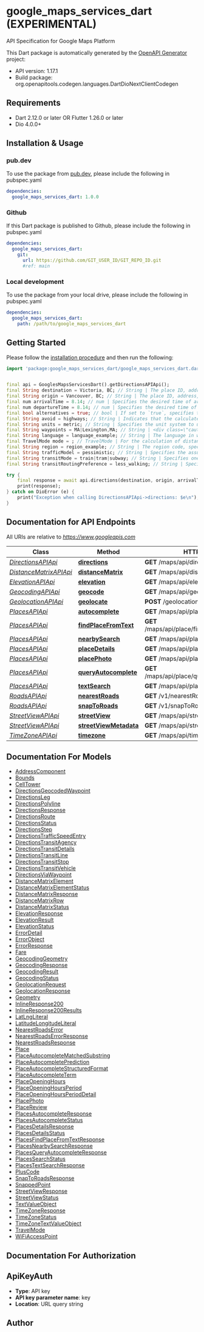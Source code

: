 # google_maps_services_dart (EXPERIMENTAL)
API Specification for Google Maps Platform

This Dart package is automatically generated by the [OpenAPI Generator](https://openapi-generator.tech) project:

- API version: 1.17.1
- Build package: org.openapitools.codegen.languages.DartDioNextClientCodegen

## Requirements

* Dart 2.12.0 or later OR Flutter 1.26.0 or later
* Dio 4.0.0+

## Installation & Usage

### pub.dev
To use the package from [pub.dev](https://pub.dev), please include the following in pubspec.yaml
```yaml
dependencies:
  google_maps_services_dart: 1.0.0
```

### Github
If this Dart package is published to Github, please include the following in pubspec.yaml
```yaml
dependencies:
  google_maps_services_dart:
    git:
      url: https://github.com/GIT_USER_ID/GIT_REPO_ID.git
      #ref: main
```

### Local development
To use the package from your local drive, please include the following in pubspec.yaml
```yaml
dependencies:
  google_maps_services_dart:
    path: /path/to/google_maps_services_dart
```

## Getting Started

Please follow the [installation procedure](#installation--usage) and then run the following:

```dart
import 'package:google_maps_services_dart/google_maps_services_dart.dart';


final api = GooglesMapsServicesDart().getDirectionsAPIApi();
final String destination = Victoria, BC; // String | The place ID, address, or textual latitude/longitude value to which you wish to calculate directions. The options for the destination parameter are the same as for the origin parameter.
final String origin = Vancouver, BC; // String | The place ID, address, or textual latitude/longitude value from which you wish to calculate directions. * Place IDs must be prefixed with `place_id:`. You can retrieve place IDs from the Geocoding API and the Places API (including Place Autocomplete). For an example using place IDs from Place Autocomplete, see [Place Autocomplete and Directions](https://developers.google.com/maps/documentation/javascript/examples/places-autocomplete-directions). For more about place IDs, see the [Place ID overview](https://developers.google.com/maps/documentation/places/web-service/place-id).      ```   origin=place_id:ChIJ3S-JXmauEmsRUcIaWtf4MzE   ```    * If you pass an address, the Directions service geocodes the string and converts it to a latitude/longitude coordinate to calculate directions. This coordinate may be different from that returned by the Geocoding API, for example a building entrance rather than its center.      ```   origin=24+Sussex+Drive+Ottawa+ON   ```      Using place IDs is preferred over using addresses or latitude/longitude coordinates. Using coordinates will always result in the point being snapped to the road nearest to those coordinates - which may not be an access point to the property, or even a road that will quickly or safely lead to the destination. * If you pass coordinates, the point will snap to the nearest road. Passing a place ID is preferred. If you do pass coordinates, ensure that no space exists between the latitude and longitude values.      ```   origin=41.43206,-81.38992   ```  * Plus codes must be formatted as a global code or a compound code. Format plus codes as shown here (plus signs are url-escaped to `%2B` and spaces are url-escaped to `%20`).       * **Global code** is a 4 character area code and 6 character or longer local code (849VCWC8+R9 is `849VCWC8%2BR9`).    * **Compound code** is a 6 character or longer local code with an explicit location (CWC8+R9 Mountain View, CA, USA is `CWC8%2BR9%20Mountain%20View%20CA%20USA`).  <div class=\"note\">Note: For efficiency and accuracy, use place ID's when possible. These ID's are uniquely explicit like a lat/lng value pair and provide geocoding benefits for routing such as access points and traffic variables. Unlike an address, ID's do not require the service to perform a search or an intermediate request for place details; therefore, performance is better.</div> 
final num arrivalTime = 8.14; // num | Specifies the desired time of arrival for transit directions, in seconds since midnight, January 1, 1970 UTC. You can specify either `departure_time` or `arrival_time`, but not both. Note that `arrival_time` must be specified as an integer. 
final num departureTime = 8.14; // num | Specifies the desired time of departure. You can specify the time as an integer in seconds since midnight, January 1, 1970 UTC. If a `departure_time` later than 9999-12-31T23:59:59.999999999Z is specified, the API will fall back the `departure_time` to 9999-12-31T23:59:59.999999999Z. Alternatively, you can specify a value of now, which sets the departure time to the current time (correct to the nearest second). The departure time may be specified in two cases: * For requests where the travel mode is transit: You can optionally specify one of `departure_time` or `arrival_time`. If neither time is specified, the `departure_time` defaults to now (that is, the departure time defaults to the current time). * For requests where the travel mode is driving: You can specify the `departure_time` to receive a route and trip duration (response field: duration_in_traffic) that take traffic conditions into account. The `departure_time` must be set to the current time or some time in the future. It cannot be in the past.  <div class=\"note\">Note: If departure time is not specified, choice of route and duration are based on road network and average time-independent traffic conditions. Results for a given request may vary over time due to changes in the road network, updated average traffic conditions, and the distributed nature of the service. Results may also vary between nearly-equivalent routes at any time or frequency.</div> <div class=\"note\">Note: Distance Matrix requests specifying `departure_time` when `mode=driving` are limited to a maximum of 100 elements per request. The number of origins times the number of destinations defines the number of elements.</div> 
final bool alternatives = true; // bool | If set to `true`, specifies that the Directions service may provide more than one route alternative in the response. Note that providing route alternatives may increase the response time from the server. This is only available for requests without intermediate waypoints. For more information, see the [guide to waypoints](https://developers.google.com/maps/documentation/directions/get-directions#Waypoints). 
final String avoid = highways; // String | Indicates that the calculated route(s) should avoid the indicated features. This parameter supports the following arguments: * `tolls` indicates that the calculated route should avoid toll roads/bridges. * `highways` indicates that the calculated route should avoid highways. * `ferries` indicates that the calculated route should avoid ferries. * `indoor` indicates that the calculated route should avoid indoor steps for walking and transit directions.  It's possible to request a route that avoids any combination of tolls, highways and ferries by passing multiple restrictions to the avoid parameter. For example:   ``` avoid=tolls|highways|ferries. ``` 
final String units = metric; // String | Specifies the unit system to use when displaying results.  Directions results contain text within distance fields that may be displayed to the user to indicate the distance of a particular \"step\" of the route. By default, this text uses the unit system of the origin's country or region.  For example, a route from \"Chicago, IL\" to \"Toronto, ONT\" will display results in miles, while the reverse route will display results in kilometers. You may override this unit system by setting one explicitly within the request's units parameter, passing one of the following values:  * `metric` specifies usage of the metric system. Textual distances are returned using kilometers and meters. * `imperial` specifies usage of the Imperial (English) system. Textual distances are returned using miles and feet.  <div class=\"note\">Note: this unit system setting only affects the text displayed within distance fields. The distance fields also contain values which are always expressed in meters.</div> 
final String waypoints = MA|Lexington,MA; // String | <div class=\"caution\">Caution: Requests using more than 10 waypoints (between 11 and 25), or waypoint optimization, are billed at a higher rate. <a href=\"https://developers.google.com/maps/billing/gmp-billing#directions-advanced\">Learn more about billing</a> for Google Maps Platform products.</div>  Specifies an array of intermediate locations to include along the route between the origin and destination points as pass through or stopover locations. Waypoints alter a route by directing it through the specified location(s). The API supports waypoints for these travel modes: driving, walking and bicycling; not transit.   You can supply one or more locations separated by the pipe character (`|` or `%7C`), in the form of a place ID, an address, or latitude/longitude coordinates. By default, the Directions service calculates a route using the waypoints in the order they are given. The precedence for parsing the value of the waypoint is place ID, latitude/longitude coordinates, then address. * If you pass a place ID, you must prefix it with `place_id:`. You can retrieve place IDs from the Geocoding API and the Places API (including Place Autocomplete). For an example using place IDs from Place Autocomplete, see [Place Autocomplete and Directions](/maps/documentation/javascript/examples/places-autocomplete-directions). For more about place IDs, see the [Place ID overview](/maps/documentation/places/web-service/place-id).   <div class=\"note\">For efficiency and accuracy, use place ID's when possible. These ID's are uniquely explicit like a lat/lng value pair and provide geocoding benefits for routing such as access points and traffic variables. Unlike an address, ID's do not require the service to perform a search or an intermediate request for place details; therefore, performance is better.</div> * If you pass latitude/longitude coordinates, the values go directly to the front-end server to calculate directions without geocoding. The points are snapped to roads and might not provide the accuracy your app needs. Use coordinates when you are confident the values truly specify the points your app needs for routing without regard to possible access points or additional geocoding details. Ensure that a comma (`%2C`) and not a space (`%20`) separates the latitude and longitude values. * If you pass an address, the Directions service will geocode the string and convert it into latitude/longitude coordinates to calculate directions. If the address value is ambiguous, the value might evoke a search to disambiguate from similar addresses. For example, \"1st Street\" could be a complete value or a partial value for \"1st street NE\" or \"1st St SE\". This result may be different from that returned by the Geocoding API. You can avoid possible misinterpretations using place IDs. * Alternatively, you can supply an encoded set of points using the [Encoded Polyline Algorithm](https://developers.google.com/maps/documentation/utilities/polylinealgorithm). You will find an encoded set is useful for a large number of waypoints, because the URL is significantly shorter. All web services have a URL limit of 8192 characters.   * Encoded polylines must be prefixed with `enc:` and followed by a colon (`:`). For example: `waypoints=enc:gfo}EtohhU:`.   * You can also include multiple encoded polylines, separated by the pipe character (`|`). For example, `waypoints=via:enc:wc~oAwquwMdlTxiKtqLyiK:|enc:c~vnAamswMvlTor@tjGi}L:| via:enc:udymA{~bxM:`  ##### Influence routes with stopover and pass through points  For each waypoint in the request, the directions response appends an entry to the `legs` array to provide the details for stopovers on that leg of the journey.  If you'd like to influence the route using waypoints without adding a stopover, add the prefix `via:` to the waypoint. Waypoints prefixed with `via:` will not add an entry to the `legs` array, but will route the journey through the waypoint.  The following URL modifies the previous request such that the journey is routed through Lexington without stopping:  ``` https://maps.googleapis.com/maps/api/directions/json? origin=Boston,MA&destination=Concord,MA &waypoints=Charlestown,MA|via:Lexington,MA   ```  The `via:` prefix is most effective when creating routes in response to the user dragging the waypoints on the map. Doing so allows the user to see how the final route may look in real-time and helps ensure that waypoints are placed in locations that are accessible to the Directions API.  <div class=\"caution\">Caution: Using the `via:` prefix to avoid stopovers results in directions that are strict in their interpretation of the waypoint. This interpretation may result in severe detours on the route or `ZERO_RESULTS` in the response status code if the Directions API is unable to create directions through that point.</div>   ##### Optimize your waypoints  By default, the Directions service calculates a route through the provided waypoints in their given order. Optionally, you may pass `optimize:true` as the first argument within the waypoints parameter to allow the Directions service to optimize the provided route by rearranging the waypoints in a more efficient order. (This optimization is an application of the traveling salesperson problem.) Travel time is the primary factor which is optimized, but other factors such as distance, number of turns and many more may be taken into account when deciding which route is the most efficient. All waypoints must be stopovers for the Directions service to optimize their route.  If you instruct the Directions service to optimize the order of its waypoints, their order will be returned in the `waypoint_order` field within the routes object. The `waypoint_order` field returns values which are zero-based.  The following example calculates a road journey from Adelaide, South Australia to each of South Australia's main wine regions using route optimization.  ``` https://maps.googleapis.com/maps/api/directions/json? origin=Adelaide,SA&destination=Adelaide,SA &waypoints=optimize:true|Barossa+Valley,SA|Clare,SA|Connawarra,SA|McLaren+Vale,SA ```  Inspection of the calculated route will indicate that calculation uses waypoints in the following waypoint order:  ``` \"waypoint_order\": [ 3, 2, 0, 1 ] ```  <div class=\"caution\">Caution: Requests using waypoint optimization are billed at a higher rate. <a href=\"https://developers.devsite.corp.google.com/maps/billing/gmp-billing#directions-advanced\">Learn more about how Google Maps Platform products are billed.</a></div> 
final String language = language_example; // String | The language in which to return results.  * See the [list of supported languages](https://developers.google.com/maps/faq#languagesupport). Google often updates the supported languages, so this list may not be exhaustive. * If `language` is not supplied, the API attempts to use the preferred language as specified in the `Accept-Language` header. * The API does its best to provide a street address that is readable for both the user and locals. To achieve that goal, it returns street addresses in the local language, transliterated to a script readable by the user if necessary, observing the preferred language. All other addresses are returned in the preferred language. Address components are all returned in the same language, which is chosen from the first component. * If a name is not available in the preferred language, the API uses the closest match. * The preferred language has a small influence on the set of results that the API chooses to return, and the order in which they are returned. The geocoder interprets abbreviations differently depending on language, such as the abbreviations for street types, or synonyms that may be valid in one language but not in another. For example, _utca_ and _tér_ are synonyms for street in Hungarian.
final TravelMode mode = ; // TravelMode | For the calculation of distances and directions, you may specify the transportation mode to use. By default, `DRIVING` mode is used. By default, directions are calculated as driving directions. The following travel modes are supported:  * `DRIVING` (default) indicates standard driving directions or distance using the road network. * `WALKING` requests walking directions or distance via pedestrian paths & sidewalks (where available). * `BICYCLING` requests bicycling directions or distance via bicycle paths & preferred streets (where available). * `TRANSIT` requests directions or distance via public transit routes (where available). If you set the mode to transit, you can optionally specify either a `departure_time` or an `arrival_time`. If neither time is specified, the `departure_time` defaults to now (that is, the departure time defaults to the current time). You can also optionally include a `transit_mode` and/or a `transit_routing_preference`.  <div class=\"note\">Note: Both walking and bicycling directions may sometimes not include clear pedestrian or bicycling paths, so these directions will return warnings in the returned result which you must display to the user.</div> 
final String region = region_example; // String | The region code, specified as a [ccTLD (\"top-level domain\")](https://en.wikipedia.org/wiki/List_of_Internet_top-level_domains#Country_code_top-level_domains) two-character value. Most ccTLD codes are identical to ISO 3166-1 codes, with some notable exceptions. For example, the United Kingdom's ccTLD is \"uk\" (.co.uk) while its ISO 3166-1 code is \"gb\" (technically for the entity of \"The United Kingdom of Great Britain and Northern Ireland\").
final String trafficModel = pessimistic; // String | Specifies the assumptions to use when calculating time in traffic. This setting affects the value returned in the duration_in_traffic field in the response, which contains the predicted time in traffic based on historical averages. The `traffic_model` parameter may only be specified for driving directions where the request includes a `departure_time`. The available values for this parameter are: * `best_guess` (default) indicates that the returned duration_in_traffic should be the best estimate of travel time given what is known about both historical traffic conditions and live traffic. Live traffic becomes more important the closer the `departure_time` is to now. * `pessimistic` indicates that the returned duration_in_traffic should be longer than the actual travel time on most days, though occasional days with particularly bad traffic conditions may exceed this value. * `optimistic` indicates that the returned duration_in_traffic should be shorter than the actual travel time on most days, though occasional days with particularly good traffic conditions may be faster than this value. The default value of `best_guess` will give the most useful predictions for the vast majority of use cases. It is possible the `best_guess` travel time prediction may be shorter than `optimistic`, or alternatively, longer than `pessimistic`, due to the way the `best_guess` prediction model integrates live traffic information. 
final String transitMode = train|tram|subway; // String | Specifies one or more preferred modes of transit. This parameter may only be specified for transit directions. The parameter supports the following arguments: * `bus` indicates that the calculated route should prefer travel by bus. * `subway` indicates that the calculated route should prefer travel by subway. * `train` indicates that the calculated route should prefer travel by train. * `tram` indicates that the calculated route should prefer travel by tram and light rail. * `rail` indicates that the calculated route should prefer travel by train, tram, light rail, and subway. This is equivalent to `transit_mode=train|tram|subway`. 
final String transitRoutingPreference = less_walking; // String | Specifies preferences for transit routes. Using this parameter, you can bias the options returned, rather than accepting the default best route chosen by the API. This parameter may only be specified for transit directions. The parameter supports the following arguments: * `less_walking` indicates that the calculated route should prefer limited amounts of walking. * `fewer_transfers` indicates that the calculated route should prefer a limited number of transfers. 

try {
    final response = await api.directions(destination, origin, arrivalTime, departureTime, alternatives, avoid, units, waypoints, language, mode, region, trafficModel, transitMode, transitRoutingPreference);
    print(response);
} catch on DioError (e) {
    print("Exception when calling DirectionsAPIApi->directions: $e\n");
}

```

## Documentation for API Endpoints

All URIs are relative to *https://www.googleapis.com*

Class | Method | HTTP request | Description
------------ | ------------- | ------------- | -------------
[*DirectionsAPIApi*](doc/DirectionsAPIApi.md) | [**directions**](doc/DirectionsAPIApi.md#directions) | **GET** /maps/api/directions/json | 
[*DistanceMatrixAPIApi*](doc/DistanceMatrixAPIApi.md) | [**distanceMatrix**](doc/DistanceMatrixAPIApi.md#distancematrix) | **GET** /maps/api/distanceMatrix/json | 
[*ElevationAPIApi*](doc/ElevationAPIApi.md) | [**elevation**](doc/ElevationAPIApi.md#elevation) | **GET** /maps/api/elevation/json | 
[*GeocodingAPIApi*](doc/GeocodingAPIApi.md) | [**geocode**](doc/GeocodingAPIApi.md#geocode) | **GET** /maps/api/geocode/json | 
[*GeolocationAPIApi*](doc/GeolocationAPIApi.md) | [**geolocate**](doc/GeolocationAPIApi.md#geolocate) | **POST** /geolocation/v1/geolocate | 
[*PlacesAPIApi*](doc/PlacesAPIApi.md) | [**autocomplete**](doc/PlacesAPIApi.md#autocomplete) | **GET** /maps/api/place/autocomplete/json | 
[*PlacesAPIApi*](doc/PlacesAPIApi.md) | [**findPlaceFromText**](doc/PlacesAPIApi.md#findplacefromtext) | **GET** /maps/api/place/findplacefromtext/json | 
[*PlacesAPIApi*](doc/PlacesAPIApi.md) | [**nearbySearch**](doc/PlacesAPIApi.md#nearbysearch) | **GET** /maps/api/place/nearbysearch/json | 
[*PlacesAPIApi*](doc/PlacesAPIApi.md) | [**placeDetails**](doc/PlacesAPIApi.md#placedetails) | **GET** /maps/api/place/details/json | 
[*PlacesAPIApi*](doc/PlacesAPIApi.md) | [**placePhoto**](doc/PlacesAPIApi.md#placephoto) | **GET** /maps/api/place/photo | 
[*PlacesAPIApi*](doc/PlacesAPIApi.md) | [**queryAutocomplete**](doc/PlacesAPIApi.md#queryautocomplete) | **GET** /maps/api/place/queryautocomplete/json | 
[*PlacesAPIApi*](doc/PlacesAPIApi.md) | [**textSearch**](doc/PlacesAPIApi.md#textsearch) | **GET** /maps/api/place/textsearch/json | 
[*RoadsAPIApi*](doc/RoadsAPIApi.md) | [**nearestRoads**](doc/RoadsAPIApi.md#nearestroads) | **GET** /v1/nearestRoads | 
[*RoadsAPIApi*](doc/RoadsAPIApi.md) | [**snapToRoads**](doc/RoadsAPIApi.md#snaptoroads) | **GET** /v1/snapToRoads | 
[*StreetViewAPIApi*](doc/StreetViewAPIApi.md) | [**streetView**](doc/StreetViewAPIApi.md#streetview) | **GET** /maps/api/streetview | 
[*StreetViewAPIApi*](doc/StreetViewAPIApi.md) | [**streetViewMetadata**](doc/StreetViewAPIApi.md#streetviewmetadata) | **GET** /maps/api/streetview/metadata | 
[*TimeZoneAPIApi*](doc/TimeZoneAPIApi.md) | [**timezone**](doc/TimeZoneAPIApi.md#timezone) | **GET** /maps/api/timezone/json | 


## Documentation For Models

 - [AddressComponent](doc/AddressComponent.md)
 - [Bounds](doc/Bounds.md)
 - [CellTower](doc/CellTower.md)
 - [DirectionsGeocodedWaypoint](doc/DirectionsGeocodedWaypoint.md)
 - [DirectionsLeg](doc/DirectionsLeg.md)
 - [DirectionsPolyline](doc/DirectionsPolyline.md)
 - [DirectionsResponse](doc/DirectionsResponse.md)
 - [DirectionsRoute](doc/DirectionsRoute.md)
 - [DirectionsStatus](doc/DirectionsStatus.md)
 - [DirectionsStep](doc/DirectionsStep.md)
 - [DirectionsTrafficSpeedEntry](doc/DirectionsTrafficSpeedEntry.md)
 - [DirectionsTransitAgency](doc/DirectionsTransitAgency.md)
 - [DirectionsTransitDetails](doc/DirectionsTransitDetails.md)
 - [DirectionsTransitLine](doc/DirectionsTransitLine.md)
 - [DirectionsTransitStop](doc/DirectionsTransitStop.md)
 - [DirectionsTransitVehicle](doc/DirectionsTransitVehicle.md)
 - [DirectionsViaWaypoint](doc/DirectionsViaWaypoint.md)
 - [DistanceMatrixElement](doc/DistanceMatrixElement.md)
 - [DistanceMatrixElementStatus](doc/DistanceMatrixElementStatus.md)
 - [DistanceMatrixResponse](doc/DistanceMatrixResponse.md)
 - [DistanceMatrixRow](doc/DistanceMatrixRow.md)
 - [DistanceMatrixStatus](doc/DistanceMatrixStatus.md)
 - [ElevationResponse](doc/ElevationResponse.md)
 - [ElevationResult](doc/ElevationResult.md)
 - [ElevationStatus](doc/ElevationStatus.md)
 - [ErrorDetail](doc/ErrorDetail.md)
 - [ErrorObject](doc/ErrorObject.md)
 - [ErrorResponse](doc/ErrorResponse.md)
 - [Fare](doc/Fare.md)
 - [GeocodingGeometry](doc/GeocodingGeometry.md)
 - [GeocodingResponse](doc/GeocodingResponse.md)
 - [GeocodingResult](doc/GeocodingResult.md)
 - [GeocodingStatus](doc/GeocodingStatus.md)
 - [GeolocationRequest](doc/GeolocationRequest.md)
 - [GeolocationResponse](doc/GeolocationResponse.md)
 - [Geometry](doc/Geometry.md)
 - [InlineResponse200](doc/InlineResponse200.md)
 - [InlineResponse200Results](doc/InlineResponse200Results.md)
 - [LatLngLiteral](doc/LatLngLiteral.md)
 - [LatitudeLongitudeLiteral](doc/LatitudeLongitudeLiteral.md)
 - [NearestRoadsError](doc/NearestRoadsError.md)
 - [NearestRoadsErrorResponse](doc/NearestRoadsErrorResponse.md)
 - [NearestRoadsResponse](doc/NearestRoadsResponse.md)
 - [Place](doc/Place.md)
 - [PlaceAutocompleteMatchedSubstring](doc/PlaceAutocompleteMatchedSubstring.md)
 - [PlaceAutocompletePrediction](doc/PlaceAutocompletePrediction.md)
 - [PlaceAutocompleteStructuredFormat](doc/PlaceAutocompleteStructuredFormat.md)
 - [PlaceAutocompleteTerm](doc/PlaceAutocompleteTerm.md)
 - [PlaceOpeningHours](doc/PlaceOpeningHours.md)
 - [PlaceOpeningHoursPeriod](doc/PlaceOpeningHoursPeriod.md)
 - [PlaceOpeningHoursPeriodDetail](doc/PlaceOpeningHoursPeriodDetail.md)
 - [PlacePhoto](doc/PlacePhoto.md)
 - [PlaceReview](doc/PlaceReview.md)
 - [PlacesAutocompleteResponse](doc/PlacesAutocompleteResponse.md)
 - [PlacesAutocompleteStatus](doc/PlacesAutocompleteStatus.md)
 - [PlacesDetailsResponse](doc/PlacesDetailsResponse.md)
 - [PlacesDetailsStatus](doc/PlacesDetailsStatus.md)
 - [PlacesFindPlaceFromTextResponse](doc/PlacesFindPlaceFromTextResponse.md)
 - [PlacesNearbySearchResponse](doc/PlacesNearbySearchResponse.md)
 - [PlacesQueryAutocompleteResponse](doc/PlacesQueryAutocompleteResponse.md)
 - [PlacesSearchStatus](doc/PlacesSearchStatus.md)
 - [PlacesTextSearchResponse](doc/PlacesTextSearchResponse.md)
 - [PlusCode](doc/PlusCode.md)
 - [SnapToRoadsResponse](doc/SnapToRoadsResponse.md)
 - [SnappedPoint](doc/SnappedPoint.md)
 - [StreetViewResponse](doc/StreetViewResponse.md)
 - [StreetViewStatus](doc/StreetViewStatus.md)
 - [TextValueObject](doc/TextValueObject.md)
 - [TimeZoneResponse](doc/TimeZoneResponse.md)
 - [TimeZoneStatus](doc/TimeZoneStatus.md)
 - [TimeZoneTextValueObject](doc/TimeZoneTextValueObject.md)
 - [TravelMode](doc/TravelMode.md)
 - [WiFiAccessPoint](doc/WiFiAccessPoint.md)


## Documentation For Authorization


## ApiKeyAuth

- **Type**: API key
- **API key parameter name**: key
- **Location**: URL query string


## Author



